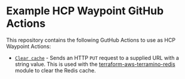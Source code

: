 # Example HCP Waypoint GitHub Actions

This repository contains the following GutHub Actions to use as HCP Waypoint Actions:

- [`Clear cache`](./.github/workflows/clear-cache.yml) - Sends an HTTP `PUT` request to a supplied URL with a string value. This is used with the [terraform-aws-terramino-redis](https://github.com/hashicorp-education/terraform-aws-terramino-redis) module to clear the Redis cache.